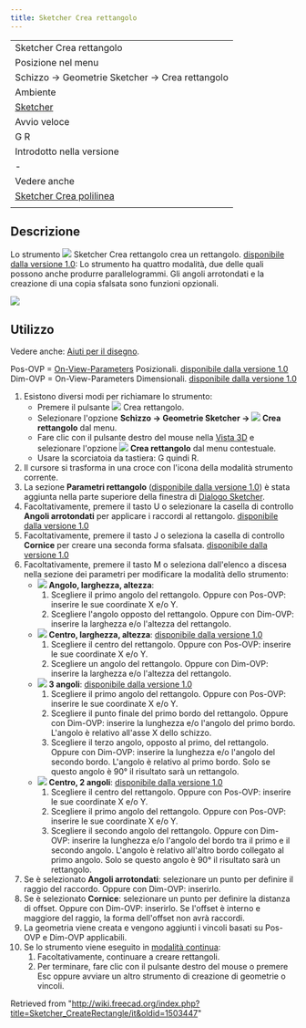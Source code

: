 ```yaml
---
title: Sketcher Crea rettangolo
---
```


|                                                                                     |
| ----------------------------------------------------------------------------------- |
| Sketcher Crea rettangolo                                                            |
| Posizione nel menu                                                                  |
| Schizzo → Geometrie Sketcher → Crea rettangolo                                      |
| Ambiente                                                                            |
| [Sketcher](/Sketcher_Workbench/it "Sketcher Workbench/it")                          |
| Avvio veloce                                                                        |
| G R                                                                                 |
| Introdotto nella versione                                                           |
| -                                                                                   |
| Vedere anche                                                                        |
| [Sketcher Crea polilinea](/Sketcher_CreatePolyline/it "Sketcher CreatePolyline/it") |
|                                                                                     |

## Descrizione

Lo strumento ![](/images/Sketcher_CreateRectangle.svg) Sketcher Crea rettangolo crea un rettangolo. [disponibile dalla versione 1.0](/Release_notes_1.0/it "Release notes 1.0/it"): Lo strumento ha quattro modalità, due delle quali possono anche produrre parallelogrammi. Gli angoli arrotondati e la creazione di una copia sfalsata sono funzioni opzionali.

![](/images/SketcherCreateRectangleExample.png)

## Utilizzo

Vedere anche: [Aiuti per il disegno](/Sketcher_Workbench/it#Drawing_aids "Sketcher Workbench/it").

Pos-OVP = [On-View-Parameters](/Sketcher_Preferences/it#Generale "Sketcher Preferences/it") Posizionali. [disponibile dalla versione 1.0](/Release_notes_1.0/it "Release notes 1.0/it")  
Dim-OVP = On-View-Parameters Dimensionali. [disponibile dalla versione 1.0](/Release_notes_1.0/it "Release notes 1.0/it")

1. Esistono diversi modi per richiamare lo strumento:
   - Premere il pulsante ![](/images/Sketcher_CreateRectangle.svg) Crea rettangolo.
   - Selezionare l'opzione **Schizzo → Geometrie Sketcher → ![](/images/Sketcher_CreateRectangle.svg) Crea rettangolo** dal menu.
   - Fare clic con il pulsante destro del mouse nella [Vista 3D](/3D_view/it "3D view/it") e selezionare l'opzione **![](/images/Sketcher_CreateRectangle.svg) Crea rettangolo** dal menu contestuale.
   - Usare la scorciatoia da tastiera: G quindi R.
2. Il cursore si trasforma in una croce con l'icona della modalità strumento corrente.
3. La sezione **Parametri rettangolo** ([disponibile dalla versione 1.0](/Release_notes_1.0/it "Release notes 1.0/it")) è stata aggiunta nella parte superiore della finestra di [Dialogo Sketcher](/Sketcher_Dialog/it "Sketcher Dialog/it").
4. Facoltativamente, premere il tasto U o selezionare la casella di controllo **Angoli arrotondati** per applicare i raccordi al rettangolo. [disponibile dalla versione 1.0](/Release_notes_1.0/it "Release notes 1.0/it")
5. Facoltativamente, premere il tasto J o seleziona la casella di controllo **Cornice** per creare una seconda forma sfalsata. [disponibile dalla versione 1.0](/Release_notes_1.0/it "Release notes 1.0/it")
6. Facoltativamente, premere il tasto M o seleziona dall'elenco a discesa nella sezione dei parametri per modificare la modalità dello strumento:
   - ![](/images/Sketcher_CreateRectangle.svg) **Angolo, larghezza, altezza**:
     1. Scegliere il primo angolo del rettangolo. Oppure con Pos-OVP: inserire le sue coordinate X e/o Y.
     2. Scegliere l'angolo opposto del rettangolo. Oppure con Dim-OVP: inserire la larghezza e/o l'altezza del rettangolo.
   - ![](/images/Sketcher_CreateRectangle_Center.svg) **Centro, larghezza, altezza**: [disponibile dalla versione 1.0](/Release_notes_1.0/it "Release notes 1.0/it")
     1. Scegliere il centro del rettangolo. Oppure con Pos-OVP: inserire le sue coordinate X e/o Y.
     2. Scegliere un angolo del rettangolo. Oppure con Dim-OVP: inserire la larghezza e/o l'altezza del rettangolo.
   - ![](/images/Sketcher_CreateRectangle3Points.svg) **3 angoli**: [disponibile dalla versione 1.0](/Release_notes_1.0/it "Release notes 1.0/it")
     1. Scegliere il primo angolo del rettangolo. Oppure con Pos-OVP: inserire le sue coordinate X e/o Y.
     2. Scegliere il punto finale del primo bordo del rettangolo. Oppure con Dim-OVP: inserire la lunghezza e/o l'angolo del primo bordo. L'angolo è relativo all'asse X dello schizzo.
     3. Scegliere il terzo angolo, opposto al primo, del rettangolo. Oppure con Dim-OVP: inserire la lunghezza e/o l'angolo del secondo bordo. L'angolo è relativo al primo bordo. Solo se questo angolo è 90° il risultato sarà un rettangolo.
   - ![](/images/Sketcher_CreateRectangle3Points_Center.svg) **Centro, 2 angoli**: [disponibile dalla versione 1.0](/Release_notes_1.0/it "Release notes 1.0/it")
     1. Scegliere il centro del rettangolo. Oppure con Pos-OVP: inserire le sue coordinate X e/o Y.
     2. Scegliere il primo angolo del rettangolo. Oppure con Pos-OVP: inserire le sue coordinate X e/o Y.
     3. Scegliere il secondo angolo del rettangolo. Oppure con Dim-OVP: inserire la lunghezza e/o l'angolo del bordo tra il primo e il secondo angolo. L'angolo è relativo all'altro bordo collegato al primo angolo. Solo se questo angolo è 90° il risultato sarà un rettangolo.
7. Se è selezionato **Angoli arrotondati**: selezionare un punto per definire il raggio del raccordo. Oppure con Dim-OVP: inserirlo.
8. Se è selezionato **Cornice**: selezionare un punto per definire la distanza di offset. Oppure con Dim-OVP: inserirlo. Se l'offset è interno e maggiore del raggio, la forma dell'offset non avrà raccordi.
9. La geometria viene creata e vengono aggiunti i vincoli basati su Pos-OVP e Dim-OVP applicabili.
10. Se lo strumento viene eseguito in [modalità continua](/Sketcher_Workbench/it#Continue_modes "Sketcher Workbench/it"):
    1. Facoltativamente, continuare a creare rettangoli.
    2. Per terminare, fare clic con il pulsante destro del mouse o premere Esc oppure avviare un altro strumento di creazione di geometrie o vincoli.

Retrieved from "<http://wiki.freecad.org/index.php?title=Sketcher_CreateRectangle/it&oldid=1503447>"
